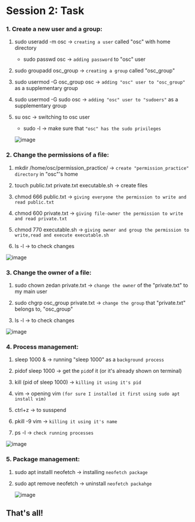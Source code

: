 # Session 2: Task

### 1. Create a new user and a group:
  1. sudo useradd -m osc -> `creating a user` called "osc" with home directory
      - sudo passwd osc -> `adding password` to "osc" user
      
2. sudo groupadd osc_group -> `creating a group` called "osc_group"
3. sudo usermod -G osc_group osc -> `adding "osc" user to "osc_group"` as a supplementary group
4. sudo usermod -G sudo osc -> `adding "osc" user to "sudoers"` as a supplementary group
5. su osc -> switching to osc user
    - sudo -l -> make sure that `"osc" has the sudo privileges`
  
   ![image](https://github.com/abdllrhmanzedan/Linux-Summer-Training/assets/111597210/3666ff07-018b-4367-983c-62cd523f20ea)


### 2. Change the permissions of a file:
1. mkdir /home/osc/permission_practice/ -> `create "permission_practice" directory` in "osc"'s home

2. touch public.txt private.txt executable.sh -> create files
3. chmod 666 public.txt  -> `giving everyone the permission to write and read public.txt`
4. chmod 600 private.txt -> `giving file-owner the permission to write and read private.txt`
5. chmod 770 executable.sh  -> `giving owner and group the permission to write,read and execute executable.sh`
6. ls -l -> to check changes

  ![image](https://github.com/abdllrhmanzedan/Linux-Summer-Training/assets/111597210/21da1bc3-4c36-41aa-973b-af3d222a6270)


### 3. Change the owner of a file:
1. sudo chown zedan private.txt -> `change the owner` of the "private.txt" to my main user

2. sudo chgrp osc_group private.txt -> `change the group` that "private.txt" belongs to, "osc_group"
3. ls -l -> to check changes

  ![image](https://github.com/abdllrhmanzedan/Linux-Summer-Training/assets/111597210/aba1f6c2-0954-4a44-a42c-e9f7c8218c85)


### 4. Process management:
1. sleep 1000 & -> running "sleep 1000" as a `background process`

2. pidof sleep 1000 -> get the `pid`of it (or it's already shown on terminal)
3. kill (pid of sleep 1000) -> `killing it using it's pid`
4. vim -> opening vim `(for sure I installed it first using sudo apt install vim)`
5. ctrl+z -> to susspend
6. pkill -9 vim -> `killing it using it's name`
7. ps -l -> `check running processes`

  ![image](https://github.com/abdllrhmanzedan/Linux-Summer-Training/assets/111597210/c3569359-4437-42ff-848c-5fd2735af9e5)


### 5. Package management:
1. sudo apt installl neofetch -> installing `neofetch package`

2. sudo apt remove neofetch -> uninstall `neofetch packahge`

   ![image](https://github.com/abdllrhmanzedan/Linux-Summer-Training/assets/111597210/743f21e3-1c30-4037-b239-a731a8d95de2)


## That's all!
